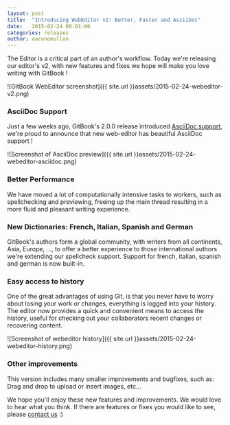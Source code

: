 ```yaml
---
layout: post
title:  "Introducing WebEditor v2: Better, Faster and AsciiDoc"
date:   2015-02-24 00:01:00
categories: releases
author: aaronomullan
---
```


The Editor is a critical part of an author's workflow. Today we're releasing our editor's v2, with new features and fixes we hope will make you love writing with GitBook !

<!-- more -->

![GitBook WebEditor screenshot]({{ site.url }}assets/2015-02-24-webeditor-v2.png)

### AsciiDoc Support

Just a few weeks ago, GitBook's 2.0.0 release introduced [AsciiDoc support](https://www.gitbook.com/blog/releases/version-2-0-0), we're proud to announce that new web-editor has beautiful AsciiDoc support !

![Screenshot of AsciiDoc preview]({{ site.url }}assets/2015-02-24-webeditor-asciidoc.png)

### Better Performance

We have moved a lot of computationally intensive tasks to workers, such as spellchecking and previewing, freeing up the main thread resulting in a more fluid and pleasant writing experience.

### New Dictionaries: French, Italian, Spanish and German

GitBook's authors form a global community, with writers from all continents, Asia, Europe, ..., to offer a better experience to those international authors we're extending our spellcheck support. Support for french, italian, spanish and german is now built-in.

### Easy access to history

One of the great advantages of using Git, is that you never have to worry about losing your work or changes, everything is logged into your history. The editor now provides a quick and convenient means to access the history, useful for checking out your collaborators recent changes or recovering content.

![Screenshot of webeditor history]({{ site.url }}assets/2015-02-24-webeditor-history.png)

### Other improvements

This version includes many smaller improvements and bugfixes, such as: Drag and drop to upload or insert images, etc...

We hope you'll enjoy these new features and improvements. We would love to hear what you think.
If there are features or fixes you would like to see, please [contact us](https://www.gitbook.com/contact) :)
